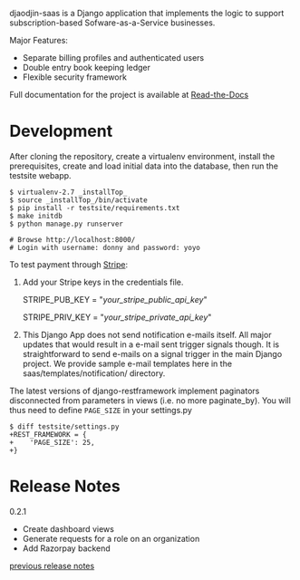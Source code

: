 djaodjin-saas is a Django application that implements the logic to support
subscription-based Sofware-as-a-Service businesses.

Major Features:

- Separate billing profiles and authenticated users
- Double entry book keeping ledger
- Flexible security framework

Full documentation for the project is available at [Read-the-Docs](http://djaodjin-saas.readthedocs.org/)

Development
===========

After cloning the repository, create a virtualenv environment, install
the prerequisites, create and load initial data into the database, then
run the testsite webapp.

    $ virtualenv-2.7 _installTop_
    $ source _installTop_/bin/activate
    $ pip install -r testsite/requirements.txt
    $ make initdb
    $ python manage.py runserver

    # Browse http://localhost:8000/
    # Login with username: donny and password: yoyo

To test payment through [Stripe](https://stripe.com/):

1. Add your Stripe keys in the credentials file.

    STRIPE_PUB_KEY = "_your_stripe_public_api_key_"

    STRIPE_PRIV_KEY = "_your_stripe_private_api_key_"

2. This Django App does not send notification e-mails itself. All major
updates that would result in a e-mail sent trigger signals though. It is
straightforward to send e-mails on a signal trigger in the main
Django project. We provide sample e-mail templates here in the
saas/templates/notification/ directory.

The latest versions of django-restframework implement paginators disconnected
from parameters in  views (i.e. no more paginate_by). You will thus need
to define ``PAGE_SIZE`` in your settings.py

    $ diff testsite/settings.py
    +REST_FRAMEWORK = {
    +    'PAGE_SIZE': 25,
    +}


Release Notes
=============

0.2.1

  * Create dashboard views
  * Generate requests for a role on an organization
  * Add Razorpay backend

[previous release notes](changelog)


